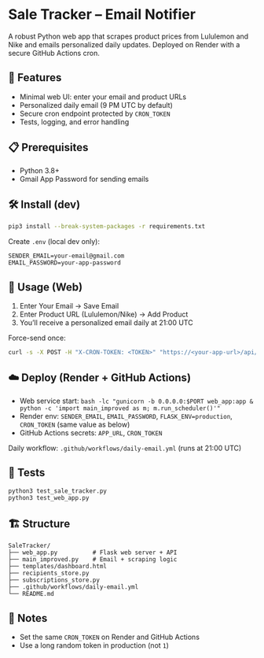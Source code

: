 # Sale Tracker – Email Notifier

A robust Python web app that scrapes product prices from Lululemon and Nike and emails personalized daily updates. Deployed on Render with a secure GitHub Actions cron.

## 🚀 Features

- Minimal web UI: enter your email and product URLs
- Personalized daily email (9 PM UTC by default)
- Secure cron endpoint protected by `CRON_TOKEN`
- Tests, logging, and error handling

## 📋 Prerequisites

- Python 3.8+
- Gmail App Password for sending emails

## 🛠️ Install (dev)

```bash
pip3 install --break-system-packages -r requirements.txt
```

Create `.env` (local dev only):
```env
SENDER_EMAIL=your-email@gmail.com
EMAIL_PASSWORD=your-app-password
```

## 🎯 Usage (Web)

1) Enter Your Email → Save Email
2) Enter Product URL (Lululemon/Nike) → Add Product
3) You’ll receive a personalized email daily at 21:00 UTC

Force-send once:
```bash
curl -s -X POST -H "X-CRON-TOKEN: <TOKEN>" "https://<your-app-url>/api/cron/send"
```

## ☁️ Deploy (Render + GitHub Actions)

- Web service start: `bash -lc "gunicorn -b 0.0.0.0:$PORT web_app:app & python -c 'import main_improved as m; m.run_scheduler()'"`
- Render env: `SENDER_EMAIL`, `EMAIL_PASSWORD`, `FLASK_ENV=production`, `CRON_TOKEN` (same value as below)
- GitHub Actions secrets: `APP_URL`, `CRON_TOKEN`

Daily workflow: `.github/workflows/daily-email.yml` (runs at 21:00 UTC)

## 🧪 Tests

```bash
python3 test_sale_tracker.py
python3 test_web_app.py
```

## 🏗️ Structure

```
SaleTracker/
├── web_app.py          # Flask web server + API
├── main_improved.py    # Email + scraping logic
├── templates/dashboard.html
├── recipients_store.py
├── subscriptions_store.py
├── .github/workflows/daily-email.yml
└── README.md
```

## 🔐 Notes

- Set the same `CRON_TOKEN` on Render and GitHub Actions
- Use a long random token in production (not `1`)
